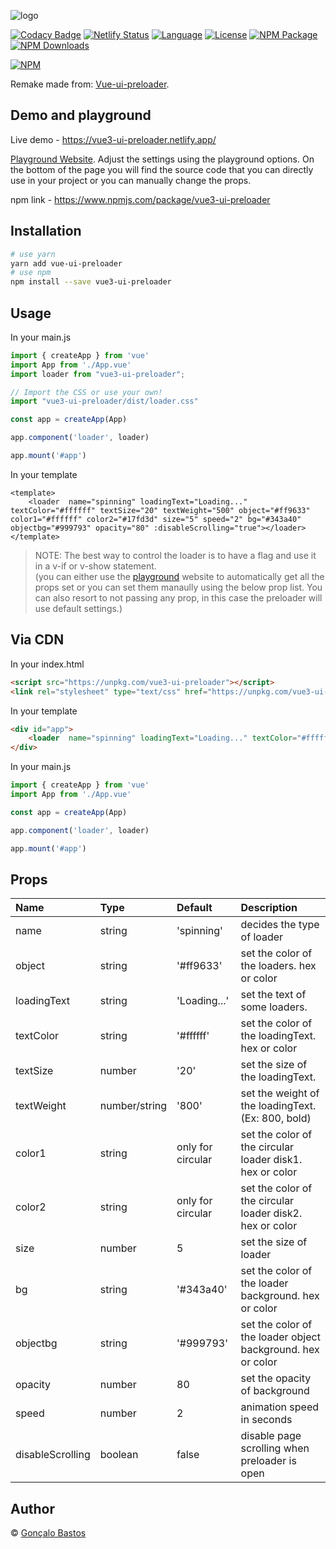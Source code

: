 ![logo](https://github.com/gbast0s/vue3-ui-preloader/assets/82844195/1ded0949-6132-419e-b0cd-5b86593b6253)

[![Codacy Badge](https://app.codacy.com/project/badge/Grade/6325ad24ccc14097953ee6dc20109827)](https://app.codacy.com/gh/gbast0s/vue3-ui-preloader/dashboard?utm_source=gh&utm_medium=referral&utm_content=&utm_campaign=Badge_grade)
[![Netlify Status](https://api.netlify.com/api/v1/badges/19671b66-a541-4d59-805e-fe217b1e0955/deploy-status)](https://app.netlify.com/sites/vue3-ui-preloader/deploys)
[![Language](https://img.shields.io/badge/language-vue-green.svg)](https://img.shields.io/badge/language-vue-green.svg)
[![License](https://img.shields.io/badge/license-MIT-000000.svg)](https://img.shields.io/badge/license-MIT-000000.svg)
[![NPM Package](https://img.shields.io/npm/v/vue3-ui-preloader.svg)](https://www.npmjs.com/package/vue3-ui-preloader) 
[![NPM Downloads](https://img.shields.io/npm/dm/vue3-ui-preloader.svg)](https://www.npmjs.com/package/vue3-ui-preloader)
	<!-- <a href="https://github.com/vuejs/awesome-vue#loader"><img src="https://awesome.re/mentioned-badge.svg" alt="Mentioned in Awesome-Vue" /></a> -->


[![NPM](https://nodei.co/npm/vue3-ui-preloader.png?downloads=true&downloadRank=true&stars=true)](https://nodei.co/npm/vue3-ui-preloader/)

Remake made from: [Vue-ui-preloader](https://www.npmjs.com/package/vue-ui-preloader).

## Demo and playground
Live demo -  https://vue3-ui-preloader.netlify.app/

[Playground Website](https://vue3-ui-preloader.netlify.app/).
Adjust the settings using the playground options. On the bottom of the page you will find the source code that you can directly use in your project or you can manually change the props.

npm link - https://www.npmjs.com/package/vue3-ui-preloader

## Installation

```bash
# use yarn
yarn add vue-ui-preloader
# use npm
npm install --save vue3-ui-preloader
```

## Usage

In your main.js
```js
import { createApp } from 'vue'
import App from './App.vue'
import loader from "vue3-ui-preloader";

// Import the CSS or use your own!
import "vue3-ui-preloader/dist/loader.css"

const app = createApp(App)

app.component('loader', loader)

app.mount('#app')
```

In your template
```vue
<template>
	<loader  name="spinning" loadingText="Loading..." textColor="#ffffff" textSize="20" textWeight="500" object="#ff9633" color1="#ffffff" color2="#17fd3d" size="5" speed="2" bg="#343a40" objectbg="#999793" opacity="80" :disableScrolling="true"></loader>
</template>
```

>NOTE: The best way to control the loader is to have a flag and use it in a v-if or v-show statement.<br>
>(you can either use the [playground](https://vue3-ui-preloader.netlify.app/) website to automatically get all the props set or you can set them manaully using the below prop list. You can also resort to not passing any prop, in this case the preloader will use default settings.)

## Via CDN

In your index.html
```html
<script src="https://unpkg.com/vue3-ui-preloader"></script>
<link rel="stylesheet" type="text/css" href="https://unpkg.com/vue3-ui-preloader/dist/loader.css">
```

In your template
```html
<div id="app">
	<loader  name="spinning" loadingText="Loading..." textColor="#ffffff" textSize="20" textWeight="500" object="#ff9633" color1="#ffffff" color2="#17fd3d" size="5" speed="2" bg="#343a40" objectbg="#999793" opacity="80" :disableScrolling="true"></loader>
</div>
```

In your main.js
```js
import { createApp } from 'vue'
import App from './App.vue'

const app = createApp(App)

app.component('loader', loader)

app.mount('#app')
```

## Props
| Name | Type | Default | Description |
|:-----|:-----|:--------|:------------|
| name | string | 'spinning' | decides the type of loader |
| object | string | '#ff9633' | set the color of the loaders. hex or color |
| loadingText | string | 'Loading...' | set the text of some loaders. |
| textColor | string | '#ffffff' | set the color of the loadingText. hex or color |
| textSize | number | '20' | set the size of the loadingText. |
| textWeight | number/string | '800' | set the weight of the loadingText. (Ex: 800, bold) |
| color1 | string | only for circular | set the color of the circular loader disk1. hex or color |
| color2 | string | only for circular | set the color of the circular loader disk2. hex or color |
| size | number | 5 | set the size of loader |
| bg | string | '#343a40' | set the color of the loader background. hex or color |
| objectbg | string | '#999793' | set the color of the loader object background. hex or color |
| opacity | number | 80 | set the opacity of background |
| speed | number | 2 | animation speed in seconds |
| disableScrolling | boolean | false | disable page scrolling when preloader is open |

## Author

&#169; [Gonçalo Bastos](https://github.com/gbast0s)
